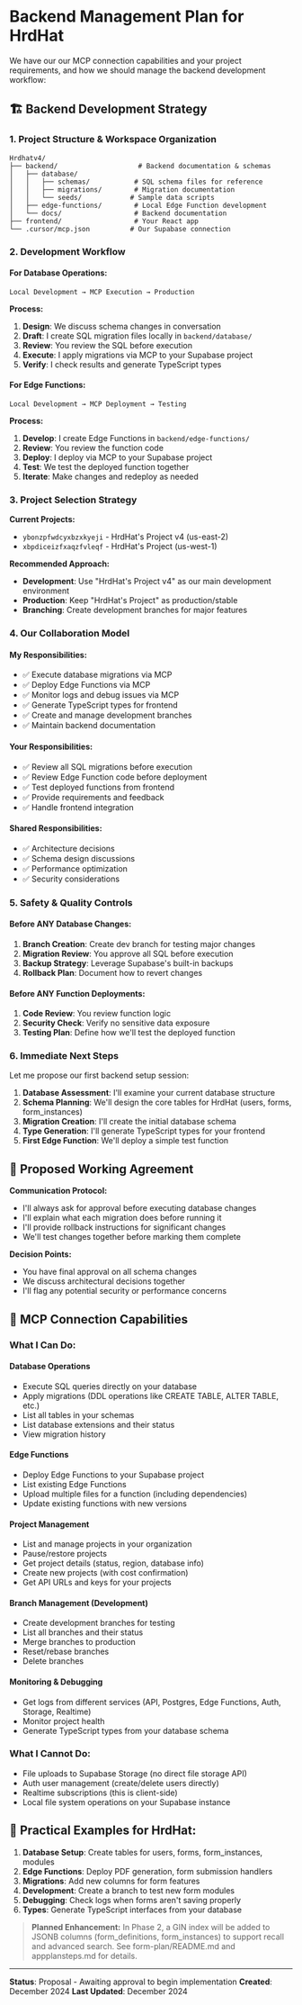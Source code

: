 # Backend Management Plan for HrdHat

We have our our MCP connection capabilities and your project requirements, and how we should manage the backend development workflow:

## 🏗️ Backend Development Strategy

### 1. **Project Structure & Workspace Organization**

```
Hrdhatv4/
├── backend/                    # Backend documentation & schemas
│   ├── database/
│   │   ├── schemas/           # SQL schema files for reference
│   │   ├── migrations/        # Migration documentation
│   │   └── seeds/            # Sample data scripts
│   ├── edge-functions/        # Local Edge Function development
│   └── docs/                  # Backend documentation
├── frontend/                  # Your React app
└── .cursor/mcp.json          # Our Supabase connection
```

### 2. **Development Workflow**

#### **For Database Operations:**

```
Local Development → MCP Execution → Production
```

**Process:**

1. **Design**: We discuss schema changes in conversation
2. **Draft**: I create SQL migration files locally in `backend/database/`
3. **Review**: You review the SQL before execution
4. **Execute**: I apply migrations via MCP to your Supabase project
5. **Verify**: I check results and generate TypeScript types

#### **For Edge Functions:**

```
Local Development → MCP Deployment → Testing
```

**Process:**

1. **Develop**: I create Edge Functions in `backend/edge-functions/`
2. **Review**: You review the function code
3. **Deploy**: I deploy via MCP to your Supabase project
4. **Test**: We test the deployed function together
5. **Iterate**: Make changes and redeploy as needed

### 3. **Project Selection Strategy**

**Current Projects:**

- `ybonzpfwdcyxbzxkyeji` - HrdHat's Project v4 (us-east-2)
- `xbpdiceizfxaqzfvleqf` - HrdHat's Project (us-west-1)

**Recommended Approach:**

- **Development**: Use "HrdHat's Project v4" as our main development environment
- **Production**: Keep "HrdHat's Project" as production/stable
- **Branching**: Create development branches for major features

### 4. **Our Collaboration Model**

#### **My Responsibilities:**

- ✅ Execute database migrations via MCP
- ✅ Deploy Edge Functions via MCP
- ✅ Monitor logs and debug issues via MCP
- ✅ Generate TypeScript types for frontend
- ✅ Create and manage development branches
- ✅ Maintain backend documentation

#### **Your Responsibilities:**

- ✅ Review all SQL migrations before execution
- ✅ Review Edge Function code before deployment
- ✅ Test deployed functions from frontend
- ✅ Provide requirements and feedback
- ✅ Handle frontend integration

#### **Shared Responsibilities:**

- ✅ Architecture decisions
- ✅ Schema design discussions
- ✅ Performance optimization
- ✅ Security considerations

### 5. **Safety & Quality Controls**

#### **Before ANY Database Changes:**

1. **Branch Creation**: Create dev branch for testing major changes
2. **Migration Review**: You approve all SQL before execution
3. **Backup Strategy**: Leverage Supabase's built-in backups
4. **Rollback Plan**: Document how to revert changes

#### **Before ANY Function Deployments:**

1. **Code Review**: You review function logic
2. **Security Check**: Verify no sensitive data exposure
3. **Testing Plan**: Define how we'll test the deployed function

### 6. **Immediate Next Steps**

Let me propose our first backend setup session:

1. **Database Assessment**: I'll examine your current database structure
2. **Schema Planning**: We'll design the core tables for HrdHat (users, forms, form_instances)
3. **Migration Creation**: I'll create the initial database schema
4. **Type Generation**: I'll generate TypeScript types for your frontend
5. **First Edge Function**: We'll deploy a simple test function

## 🤝 Proposed Working Agreement

**Communication Protocol:**

- I'll always ask for approval before executing database changes
- I'll explain what each migration does before running it
- I'll provide rollback instructions for significant changes
- We'll test changes together before marking them complete

**Decision Points:**

- You have final approval on all schema changes
- We discuss architectural decisions together
- I'll flag any potential security or performance concerns

## 🔧 MCP Connection Capabilities

### What I Can Do:

#### Database Operations

- Execute SQL queries directly on your database
- Apply migrations (DDL operations like CREATE TABLE, ALTER TABLE, etc.)
- List all tables in your schemas
- List database extensions and their status
- View migration history

#### Edge Functions

- Deploy Edge Functions to your Supabase project
- List existing Edge Functions
- Upload multiple files for a function (including dependencies)
- Update existing functions with new versions

#### Project Management

- List and manage projects in your organization
- Pause/restore projects
- Get project details (status, region, database info)
- Create new projects (with cost confirmation)
- Get API URLs and keys for your projects

#### Branch Management (Development)

- Create development branches for testing
- List all branches and their status
- Merge branches to production
- Reset/rebase branches
- Delete branches

#### Monitoring & Debugging

- Get logs from different services (API, Postgres, Edge Functions, Auth, Storage, Realtime)
- Monitor project health
- Generate TypeScript types from your database schema

### What I Cannot Do:

- File uploads to Supabase Storage (no direct file storage API)
- Auth user management (create/delete users directly)
- Realtime subscriptions (this is client-side)
- Local file system operations on your Supabase instance

## 🎯 Practical Examples for HrdHat:

1. **Database Setup**: Create tables for users, forms, form_instances, modules
2. **Edge Functions**: Deploy PDF generation, form submission handlers
3. **Migrations**: Add new columns for form features
4. **Development**: Create a branch to test new form modules
5. **Debugging**: Check logs when forms aren't saving properly
6. **Types**: Generate TypeScript interfaces from your database

> **Planned Enhancement:** In Phase 2, a GIN index will be added to JSONB columns (form_definitions, form_instances) to support recall and advanced search. See form-plan/README.md and appplansteps.md for details.

---

**Status**: Proposal - Awaiting approval to begin implementation
**Created**: December 2024
**Last Updated**: December 2024
